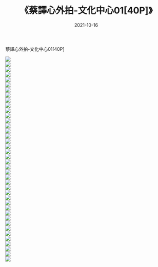 ﻿---
layout: post
title:  《蔡譯心外拍-文化中心01[40P]》
date:   2021-10-16
img: http://pic.660000.xyz/1:/性感/2021/蔡譯心外拍-文化中心01[40P]/000.jpg
categories: [美女, 清纯, 唯美]
---

蔡譯心外拍-文化中心01[40P]

  ![](http://pic.660000.xyz/1:/性感/2021/蔡譯心外拍-文化中心01[40P]/001.jpg) <br> ![](http://pic.660000.xyz/1:/性感/2021/蔡譯心外拍-文化中心01[40P]/002.jpg) <br> ![](http://pic.660000.xyz/1:/性感/2021/蔡譯心外拍-文化中心01[40P]/003.jpg) <br> ![](http://pic.660000.xyz/1:/性感/2021/蔡譯心外拍-文化中心01[40P]/004.jpg) <br> ![](http://pic.660000.xyz/1:/性感/2021/蔡譯心外拍-文化中心01[40P]/005.jpg) <br> ![](http://pic.660000.xyz/1:/性感/2021/蔡譯心外拍-文化中心01[40P]/006.jpg) <br> ![](http://pic.660000.xyz/1:/性感/2021/蔡譯心外拍-文化中心01[40P]/007.jpg) <br> ![](http://pic.660000.xyz/1:/性感/2021/蔡譯心外拍-文化中心01[40P]/008.jpg) <br> ![](http://pic.660000.xyz/1:/性感/2021/蔡譯心外拍-文化中心01[40P]/009.jpg) <br> ![](http://pic.660000.xyz/1:/性感/2021/蔡譯心外拍-文化中心01[40P]/010.jpg) <br> ![](http://pic.660000.xyz/1:/性感/2021/蔡譯心外拍-文化中心01[40P]/011.jpg) <br> ![](http://pic.660000.xyz/1:/性感/2021/蔡譯心外拍-文化中心01[40P]/012.jpg) <br> ![](http://pic.660000.xyz/1:/性感/2021/蔡譯心外拍-文化中心01[40P]/013.jpg) <br> ![](http://pic.660000.xyz/1:/性感/2021/蔡譯心外拍-文化中心01[40P]/014.jpg) <br> ![](http://pic.660000.xyz/1:/性感/2021/蔡譯心外拍-文化中心01[40P]/015.jpg) <br> ![](http://pic.660000.xyz/1:/性感/2021/蔡譯心外拍-文化中心01[40P]/016.jpg) <br> ![](http://pic.660000.xyz/1:/性感/2021/蔡譯心外拍-文化中心01[40P]/017.jpg) <br> ![](http://pic.660000.xyz/1:/性感/2021/蔡譯心外拍-文化中心01[40P]/018.jpg) <br> ![](http://pic.660000.xyz/1:/性感/2021/蔡譯心外拍-文化中心01[40P]/019.jpg) <br> ![](http://pic.660000.xyz/1:/性感/2021/蔡譯心外拍-文化中心01[40P]/020.jpg) <br> ![](http://pic.660000.xyz/1:/性感/2021/蔡譯心外拍-文化中心01[40P]/021.jpg) <br> ![](http://pic.660000.xyz/1:/性感/2021/蔡譯心外拍-文化中心01[40P]/022.jpg) <br> ![](http://pic.660000.xyz/1:/性感/2021/蔡譯心外拍-文化中心01[40P]/023.jpg) <br> ![](http://pic.660000.xyz/1:/性感/2021/蔡譯心外拍-文化中心01[40P]/024.jpg) <br> ![](http://pic.660000.xyz/1:/性感/2021/蔡譯心外拍-文化中心01[40P]/025.jpg) <br> ![](http://pic.660000.xyz/1:/性感/2021/蔡譯心外拍-文化中心01[40P]/026.jpg) <br> ![](http://pic.660000.xyz/1:/性感/2021/蔡譯心外拍-文化中心01[40P]/027.jpg) <br> ![](http://pic.660000.xyz/1:/性感/2021/蔡譯心外拍-文化中心01[40P]/028.jpg) <br> ![](http://pic.660000.xyz/1:/性感/2021/蔡譯心外拍-文化中心01[40P]/029.jpg) <br> ![](http://pic.660000.xyz/1:/性感/2021/蔡譯心外拍-文化中心01[40P]/030.jpg) <br> ![](http://pic.660000.xyz/1:/性感/2021/蔡譯心外拍-文化中心01[40P]/031.jpg) <br> ![](http://pic.660000.xyz/1:/性感/2021/蔡譯心外拍-文化中心01[40P]/032.jpg) <br> ![](http://pic.660000.xyz/1:/性感/2021/蔡譯心外拍-文化中心01[40P]/033.jpg) <br> ![](http://pic.660000.xyz/1:/性感/2021/蔡譯心外拍-文化中心01[40P]/034.jpg) <br> ![](http://pic.660000.xyz/1:/性感/2021/蔡譯心外拍-文化中心01[40P]/035.jpg) <br> ![](http://pic.660000.xyz/1:/性感/2021/蔡譯心外拍-文化中心01[40P]/036.jpg) <br> ![](http://pic.660000.xyz/1:/性感/2021/蔡譯心外拍-文化中心01[40P]/037.jpg) <br> ![](http://pic.660000.xyz/1:/性感/2021/蔡譯心外拍-文化中心01[40P]/038.jpg) <br> ![](http://pic.660000.xyz/1:/性感/2021/蔡譯心外拍-文化中心01[40P]/039.jpg) <br> ![](http://pic.660000.xyz/1:/性感/2021/蔡譯心外拍-文化中心01[40P]/040.jpg) <br>